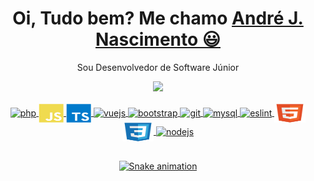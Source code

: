 <div>
  <link rel="stylesheet" href="https://cdn.jsdelivr.net/gh/devicons/devicon@v2.15.1/devicon.min.css">
          
  <h1 align="center">
    Oi, Tudo bem? Me chamo 
    <a href="https://www.linkedin.com/in/andr%C3%A9-joarez-nascimento-cardoso-48921022a/">André J. Nascimento 😃️</a>
  </h1>
  
  <p align="center">
    Sou Desenvolvedor de Software Júnior
  </p>
  
  <div align="center">
  <a href="https://www.linkedin.com/in/andr%C3%A9-joarez-nascimento-cardoso-48921022a/" target="_blank"><img src="https://img.shields.io/badge/-LinkedIn-%230077B5?style=for-the-badge&logo=linkedin&logoColor=white" target="_blank"></a> 
  </div>
  
</div>

<div align="center">
  <a href="https://github.com/AndreNascimento1998">
</div>

<div align="center" valign="top"><br>
  <img align="center" alt="php" height="30" width="80" src="https://img.shields.io/badge/PHP-777BB4?style=for-the-badge&logo=php&logoColor=white">
   <img align="center" alt="Js" height="30" width="40" src="https://raw.githubusercontent.com/devicons/devicon/master/icons/javascript/javascript-plain.svg">
  <img align="center" alt="Ts" height="30" width="40" src="https://raw.githubusercontent.com/devicons/devicon/master/icons/typescript/typescript-plain.svg">
  <img align="center" alt="vuejs" height="30" width="90" src="https://img.shields.io/badge/Vue.js-35495E?style=for-the-badge&logo=vue.js&logoColor=4FC08D">
  <img align="center" alt="bootstrap" height="30" width="100" src="https://img.shields.io/badge/Bootstrap-563D7C?style=for-the-badge&logo=bootstrap&logoColor=white">
   <img align="center" alt="git" height="30" width="60" src="https://img.shields.io/badge/GIT-E44C30?style=for-the-badge&logo=git&logoColor=white">
  <img align="center" alt="mysql" height="30" width="90" src="https://img.shields.io/badge/MySQL-005C84?style=for-the-badge&logo=mysql&logoColor=white">
   <img align="center" alt="eslint" height="30" width="90" src="https://img.shields.io/badge/eslint-3A33D1?style=for-the-badge&logo=eslint&logoColor=white">
  <img align="center" alt="HTML" height="30" width="50" src="https://raw.githubusercontent.com/devicons/devicon/master/icons/html5/html5-original.svg">
  <img align="center" alt="CSS" height="30" width="50" src="https://raw.githubusercontent.com/devicons/devicon/master/icons/css3/css3-original.svg">
  <img align="center" alt="nodejs" height="30" width="40" src="https://cdn.worldvectorlogo.com/logos/nodejs-icon.svg">
</div><br>


<div align="center">

  ![Snake animation](https://github.com/danielbped/danielbped/blob/output/github-contribution-grid-snake.svg)
  
</div>
